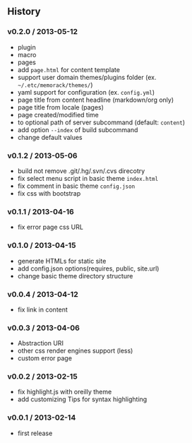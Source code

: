 ## History

### v0.2.0 / 2013-05-12

* plugin
* macro
* pages
* add `page.html` for content template
* support user domain themes/plugins folder (ex. `~/.etc/memorack/themes/`)
* yaml support for configuration (ex. `config.yml`)
* page title from content headline (markdown/org only)
* page title from locale (pages)
* page created/modified time
* to optional path of server subcommand (default: `content`)
* add option `--index` of build subcommand
* change default values

### v0.1.2 / 2013-05-06

* build not remove .git/.hg/.svn/.cvs direcotry
* fix select menu script in basic theme `index.html`
* fix comment  in basic theme `config.json`
* fix css with bootstrap

### v0.1.1 / 2013-04-16

* fix error page css URL

### v0.1.0 / 2013-04-15

* generate HTMLs for static site
* add config.json options(requires, public, site.url)
* change basic theme directory structure

### v0.0.4 / 2013-04-12

* fix link in content

### v0.0.3 / 2013-04-06

* Abstraction URI
* other css render engines support (less)
* custom error page

### v0.0.2 / 2013-02-15

* fix highlight.js with oreilly theme
* add customizing Tips for syntax highlighting

### v0.0.1 / 2013-02-14

* first release
